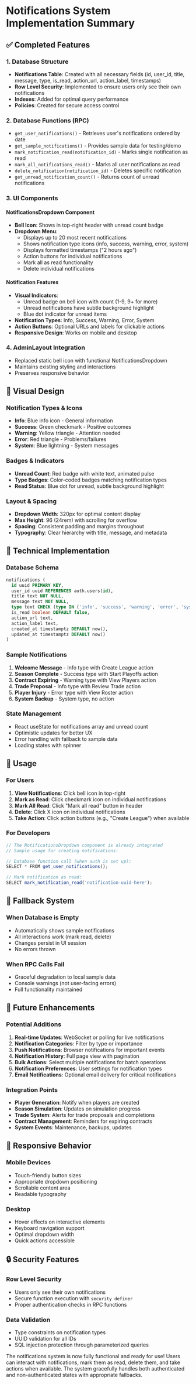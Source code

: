 # Notifications System Implementation Summary

## ✅ Completed Features

### 1. Database Structure
- **Notifications Table**: Created with all necessary fields (id, user_id, title, message, type, is_read, action_url, action_label, timestamps)
- **Row Level Security**: Implemented to ensure users only see their own notifications
- **Indexes**: Added for optimal query performance
- **Policies**: Created for secure access control

### 2. Database Functions (RPC)
- `get_user_notifications()` - Retrieves user's notifications ordered by date
- `get_sample_notifications()` - Provides sample data for testing/demo
- `mark_notification_read(notification_id)` - Marks single notification as read
- `mark_all_notifications_read()` - Marks all user notifications as read
- `delete_notification(notification_id)` - Deletes specific notification
- `get_unread_notification_count()` - Returns count of unread notifications

### 3. UI Components

#### NotificationsDropdown Component
- **Bell Icon**: Shows in top-right header with unread count badge
- **Dropdown Menu**: 
  - Displays up to 20 most recent notifications
  - Shows notification type icons (info, success, warning, error, system)
  - Displays formatted timestamps ("2 hours ago")
  - Action buttons for individual notifications
  - Mark all as read functionality
  - Delete individual notifications

#### Notification Features
- **Visual Indicators**: 
  - Unread badge on bell icon with count (1-9, 9+ for more)
  - Unread notifications have subtle background highlight
  - Blue dot indicator for unread items
- **Notification Types**: Info, Success, Warning, Error, System
- **Action Buttons**: Optional URLs and labels for clickable actions
- **Responsive Design**: Works on mobile and desktop

### 4. AdminLayout Integration
- Replaced static bell icon with functional NotificationsDropdown
- Maintains existing styling and interactions
- Preserves responsive behavior

## 🎨 Visual Design

### Notification Types & Icons
- **Info**: Blue info icon - General information
- **Success**: Green checkmark - Positive outcomes
- **Warning**: Yellow triangle - Attention needed
- **Error**: Red triangle - Problems/failures
- **System**: Blue lightning - System messages

### Badges & Indicators
- **Unread Count**: Red badge with white text, animated pulse
- **Type Badges**: Color-coded badges matching notification types
- **Read Status**: Blue dot for unread, subtle background highlight

### Layout & Spacing
- **Dropdown Width**: 320px for optimal content display
- **Max Height**: 96 (24rem) with scrolling for overflow
- **Spacing**: Consistent padding and margins throughout
- **Typography**: Clear hierarchy with title, message, and metadata

## 🔧 Technical Implementation

### Database Schema
```sql
notifications (
  id uuid PRIMARY KEY,
  user_id uuid REFERENCES auth.users(id),
  title text NOT NULL,
  message text NOT NULL,
  type text CHECK (type IN ('info', 'success', 'warning', 'error', 'system')),
  is_read boolean DEFAULT false,
  action_url text,
  action_label text,
  created_at timestamptz DEFAULT now(),
  updated_at timestamptz DEFAULT now()
)
```

### Sample Notifications
1. **Welcome Message** - Info type with Create League action
2. **Season Complete** - Success type with Start Playoffs action
3. **Contract Expiring** - Warning type with View Players action
4. **Trade Proposal** - Info type with Review Trade action
5. **Player Injury** - Error type with View Roster action
6. **System Backup** - System type, no action

### State Management
- React useState for notifications array and unread count
- Optimistic updates for better UX
- Error handling with fallback to sample data
- Loading states with spinner

## 🚀 Usage

### For Users
1. **View Notifications**: Click bell icon in top-right
2. **Mark as Read**: Click checkmark icon on individual notifications
3. **Mark All Read**: Click "Mark all read" button in header
4. **Delete**: Click X icon on individual notifications
5. **Take Action**: Click action buttons (e.g., "Create League") when available

### For Developers
```typescript
// The NotificationsDropdown component is already integrated
// Sample usage for creating notifications:

// Database function call (when auth is set up):
SELECT * FROM get_user_notifications();

// Mark notification as read:
SELECT mark_notification_read('notification-uuid-here');
```

## 🔄 Fallback System

### When Database is Empty
- Automatically shows sample notifications
- All interactions work (mark read, delete)
- Changes persist in UI session
- No errors thrown

### When RPC Calls Fail
- Graceful degradation to local sample data
- Console warnings (not user-facing errors)
- Full functionality maintained

## 🎯 Future Enhancements

### Potential Additions
1. **Real-time Updates**: WebSocket or polling for live notifications
2. **Notification Categories**: Filter by type or importance
3. **Push Notifications**: Browser notifications for important events
4. **Notification History**: Full page view with pagination
5. **Bulk Actions**: Select multiple notifications for batch operations
6. **Notification Preferences**: User settings for notification types
7. **Email Notifications**: Optional email delivery for critical notifications

### Integration Points
- **Player Generation**: Notify when players are created
- **Season Simulation**: Updates on simulation progress
- **Trade System**: Alerts for trade proposals and completions
- **Contract Management**: Reminders for expiring contracts
- **System Events**: Maintenance, backups, updates

## 📱 Responsive Behavior

### Mobile Devices
- Touch-friendly button sizes
- Appropriate dropdown positioning
- Scrollable content area
- Readable typography

### Desktop
- Hover effects on interactive elements
- Keyboard navigation support
- Optimal dropdown width
- Quick actions accessible

## 🔒 Security Features

### Row Level Security
- Users only see their own notifications
- Secure function execution with `security definer`
- Proper authentication checks in RPC functions

### Data Validation
- Type constraints on notification types
- UUID validation for all IDs
- SQL injection protection through parameterized queries

The notifications system is now fully functional and ready for use! Users can interact with notifications, mark them as read, delete them, and take actions when available. The system gracefully handles both authenticated and non-authenticated states with appropriate fallbacks.
